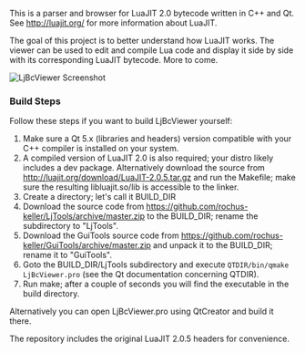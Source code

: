 This is a parser and browser for LuaJIT 2.0 bytecode written in C++ and Qt. See http://luajit.org/ for more information about LuaJIT. 

The goal of this project is to better understand how LuaJIT works. The viewer can be used to edit and compile Lua code and display it side by side with its corresponding LuaJIT bytecode. More to come.


![LjBcViewer Screenshot](http://software.rochus-keller.info/LjBcViewer_screenshot_1.png)


### Build Steps

Follow these steps if you want to build LjBcViewer yourself:

1. Make sure a Qt 5.x (libraries and headers) version compatible with your C++ compiler is installed on your system.
1. A compiled version of LuaJIT 2.0 is also required; your distro likely includes a dev package. Alternatively download the source from http://luajit.org/download/LuaJIT-2.0.5.tar.gz and run the Makefile; make sure the resulting libluajit.so/lib is accessible to the linker.
1. Create a directory; let's call it BUILD_DIR
1. Download the source code from https://github.com/rochus-keller/LjTools/archive/master.zip to the BUILD_DIR; rename the subdirectory to "LjTools".
1. Download the GuiTools source code from https://github.com/rochus-keller/GuiTools/archive/master.zip and unpack it to the BUILD_DIR; rename it to "GuiTools". 
1. Goto the BUILD_DIR/LjTools subdirectory and execute `QTDIR/bin/qmake LjBcViewer.pro` (see the Qt documentation concerning QTDIR).
1. Run make; after a couple of seconds you will find the executable in the build directory.

Alternatively you can open LjBcViewer.pro using QtCreator and build it there.

The repository includes the original LuaJIT 2.0.5 headers for convenience.



